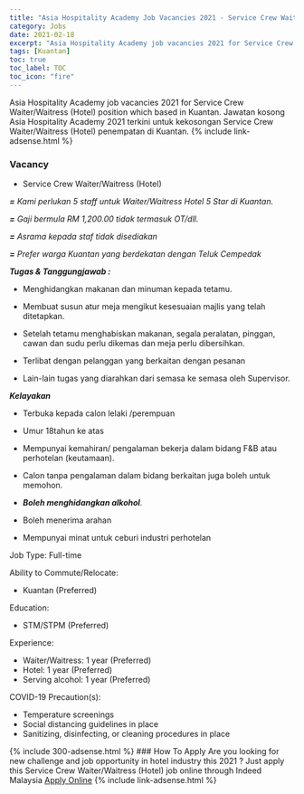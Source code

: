 ```yaml
---
title: "Asia Hospitality Academy Job Vacancies 2021 - Service Crew Waiter/Waitress (Hotel)" 
category: Jobs 
date: 2021-02-18 
excerpt: "Asia Hospitality Academy job vacancies 2021 for Service Crew Waiter/Waitress (Hotel) position which based in Kuantan. Jawatan kosong Asia Hospitality Academy 2021 terkini untuk kekosongan Service Crew Waiter/Waitress (Hotel) penempatan di Kuantan" 
tags: [Kuantan] 
toc: true 
toc_label: TOC 
toc_icon: "fire" 
--- 
```


Asia Hospitality Academy job vacancies 2021 for Service Crew Waiter/Waitress (Hotel) position which based in Kuantan. Jawatan kosong Asia Hospitality Academy 2021 terkini untuk kekosongan Service Crew Waiter/Waitress (Hotel) penempatan di Kuantan. 
{% include link-adsense.html %} 
### Vacancy 
- Service Crew Waiter/Waitress (Hotel) 
<div><p><i><b>=</b> Kami perlukan 5 staff untuk Waiter/Waitress Hotel 5 Star di Kuantan.</i></p><p><i><b>=</b> Gaji bermula RM 1,200.00 tidak termasuk OT/dll.</i></p><p><i><b>=</b> Asrama kepada staf tidak disediakan</i></p><p><i><b>=</b> Prefer warga Kuantan yang berdekatan dengan Teluk Cempedak</i></p><p><i><b>Tugas &amp; Tanggungjawab : </b></i></p><ul><li>Menghidangkan makanan dan minuman kepada tetamu.</li></ul><ul><li>Membuat susun atur meja mengikut kesesuaian majlis yang telah ditetapkan.</li></ul><ul><li>Setelah tetamu menghabiskan makanan, segala peralatan, pinggan, cawan dan sudu perlu dikemas dan meja perlu dibersihkan.</li></ul><ul><li>Terlibat dengan pelanggan yang berkaitan dengan pesanan</li></ul><ul><li>Lain-lain tugas yang diarahkan dari semasa ke semasa oleh Supervisor.</li></ul><p><b><i>Kelayakan</i></b></p><ul><li>Terbuka kepada calon lelaki /perempuan</li></ul><ul><li>Umur 18tahun ke atas</li></ul><ul><li>Mempunyai kemahiran/ pengalaman bekerja dalam bidang F&amp;B atau perhotelan (keutamaan).</li></ul><ul><li>Calon tanpa pengalaman dalam bidang berkaitan juga boleh untuk memohon.</li></ul><ul><li><i><b>Boleh menghidangkan alkohol</b>.</i></li></ul><ul><li>Boleh menerima arahan</li></ul><ul><li>Mempunyai minat untuk ceburi industri perhotelan</li></ul><p>Job Type: Full-time</p><p>Ability to Commute/Relocate:</p><ul><li>Kuantan (Preferred)</li></ul><p>Education:</p><ul><li>STM/STPM (Preferred)</li></ul><p>Experience:</p><ul><li>Waiter/Waitress: 1 year (Preferred)</li><li>Hotel: 1 year (Preferred)</li><li>Serving alcohol: 1 year (Preferred)</li></ul><p>COVID-19 Precaution(s):</p><ul><li>Temperature screenings</li><li>Social distancing guidelines in place</li><li>Sanitizing, disinfecting, or cleaning procedures in place</li></ul></div> 
{% include 300-adsense.html %} 
### How To Apply 
Are you looking for new challenge and job opportunity in hotel industry this 2021 ?
Just apply this Service Crew Waiter/Waitress (Hotel) job online through Indeed Malaysia 
<a href="https://malaysia.indeed.com/viewjob?jk=93b256f4d182faf8" class="btn btn--info" target="_blank" rel="nofollow noopenner">Apply Online</a> 
{% include link-adsense.html %} 